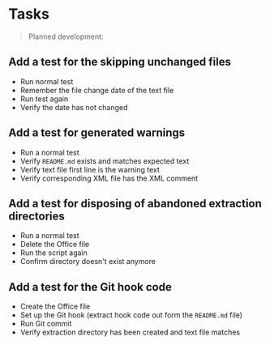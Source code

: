 # Tasks

> Planned development:

## Add a test for the skipping unchanged files

- Run normal test
- Remember the file change date of the text file
- Run test again
- Verify the date has not changed

## Add a test for generated warnings

- Run a normal test
- Verify `README.md` exists and matches expected text
- Verify text file first line is the warning text
- Verify corresponding XML file has the XML comment

## Add a test for disposing of abandoned extraction directories

- Run a normal test
- Delete the Office file
- Run the script again
- Confirm directory doesn't exist anymore

## Add a test for the Git hook code

- Create the Office file
- Set up the Git hook (extract hook code out form the `README.md` file)
- Run Git commit
- Verify extraction directory has been created and text file matches

